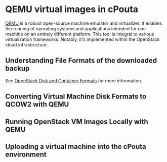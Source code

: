 # QEMU virtual images in cPouta

[QEMU](https://www.qemu.org/docs/master/about/index.html) is a robust open-source machine emulator and virtualizer. It enables the running of operating systems and applications intended for one machine on an entirely different platform. This tool is integral to various virtualization frameworks. Notably, it's implemented within the OpenStack cloud infrastructure.

## Understanding File Formats of the downloaded backup

See [OpenStack 
Disk and Container Formats
](https://docs.openstack.org/glance/rocky/user/formats.html
) for more information.
## Converting Virtual Machine Disk Formats to QCOW2 with QEMU
## Running OpenStack VM Images Locally with QEMU
## Uploading a virtual machine into the cPouta environment